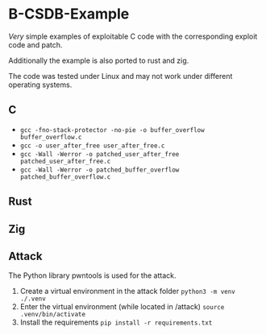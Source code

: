 # B-CSDB-Example

*Very* simple examples of exploitable C code with the corresponding exploit code and patch.

Additionally the example is also ported to rust and zig.

The code was tested under Linux and may not work under different operating systems.

## C
- `gcc -fno-stack-protector -no-pie -o buffer_overflow buffer_overflow.c`
- `gcc -o user_after_free user_after_free.c`
- `gcc -Wall -Werror -o patched_user_after_free patched_user_after_free.c`
- `gcc -Wall -Werror -o patched_buffer_overflow patched_buffer_overflow.c`

## Rust

## Zig

## Attack

The Python library pwntools is used for the attack.
1. Create a virtual environment in the attack folder `python3 -m venv ./.venv`
2. Enter the virtual environment (while located in /attack) `source .venv/bin/activate`
3. Install the requirements `pip install -r requirements.txt`
